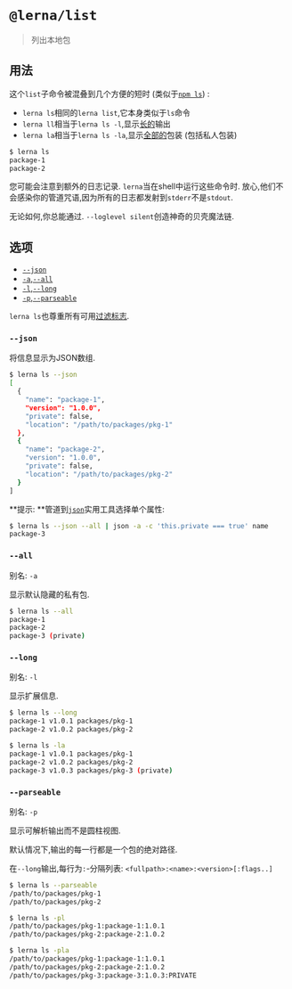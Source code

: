
# `@lerna/list`

> 列出本地包

## 用法

这个`list`子命令被混叠到几个方便的短时 (类似于[`npm ls`](https://docs.npmjs.com/cli/ls)) : 

-   `lerna ls`相同的`lerna list`,它本身类似于`ls`命令
-   `lerna ll`相当于`lerna ls -l`,显示[长的](#--long)输出
-   `lerna la`相当于`lerna ls -la`,显示[全部的](#--all)包装 (包括私人包装) 

```sh
$ lerna ls
package-1
package-2
```

您可能会注意到额外的日志记录. `lerna`当在shell中运行这些命令时. 放心,他们不会感染你的管道咒语,因为所有的日志都发射到`stderr`不是`stdout`.

无论如何,你总能通过. `--loglevel silent`创造神奇的贝壳魔法链. 

## 选项

-   [`--json`](#--json)
-   [`-a`,`--all`](#--all)
-   [`-l`,`--long`](#--long)
-   [`-p`,`--parseable`](#--parseable)

`lerna ls`也尊重所有可用[过滤标志](https://www.npmjs.com/package/@lerna/filter-options).

### `--json`

将信息显示为JSON数组. 

```sh
$ lerna ls --json
[
  {
    "name": "package-1",
    "version": "1.0.0",
    "private": false,
    "location": "/path/to/packages/pkg-1"
  },
  {
    "name": "package-2",
    "version": "1.0.0",
    "private": false,
    "location": "/path/to/packages/pkg-2"
  }
]
```

**提示: **管道到[`json`](http://trentm.com/json/)实用工具选择单个属性: 

```sh
$ lerna ls --json --all | json -a -c 'this.private === true' name
package-3
```

### `--all`

别名: `-a`

显示默认隐藏的私有包. 

```sh
$ lerna ls --all
package-1
package-2
package-3 (private)
```

### `--long`

别名: `-l`

显示扩展信息. 

```sh
$ lerna ls --long
package-1 v1.0.1 packages/pkg-1
package-2 v1.0.2 packages/pkg-2

$ lerna ls -la
package-1 v1.0.1 packages/pkg-1
package-2 v1.0.2 packages/pkg-2
package-3 v1.0.3 packages/pkg-3 (private)
```

### `--parseable`

别名: `-p`

显示可解析输出而不是圆柱视图. 

默认情况下,输出的每一行都是一个包的绝对路径. 

在`--long`输出,每行为`:`-分隔列表: `<fullpath>:<name>:<version>[:flags..]`

```sh
$ lerna ls --parseable
/path/to/packages/pkg-1
/path/to/packages/pkg-2

$ lerna ls -pl
/path/to/packages/pkg-1:package-1:1.0.1
/path/to/packages/pkg-2:package-2:1.0.2

$ lerna ls -pla
/path/to/packages/pkg-1:package-1:1.0.1
/path/to/packages/pkg-2:package-2:1.0.2
/path/to/packages/pkg-3:package-3:1.0.3:PRIVATE
```
